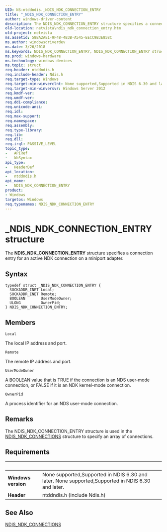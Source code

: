 ```yaml
---
UID: NS:ntddndis._NDIS_NDK_CONNECTION_ENTRY
title: "_NDIS_NDK_CONNECTION_ENTRY"
author: windows-driver-content
description: The NDIS_NDK_CONNECTION_ENTRY structure specifies a connection entry for an active NDK connection on a miniport adapter.
old-location: netvista\ndis_ndk_connection_entry.htm
old-project: netvista
ms.assetid: 58BA2AE1-9F48-4B3B-A545-EECC9B3E858C
ms.author: windowsdriverdev
ms.date: 3/26/2018
ms.keywords: NDIS_NDK_CONNECTION_ENTRY, NDIS_NDK_CONNECTION_ENTRY structure [Network Drivers Starting with Windows Vista], PNDIS_NDK_CONNECTION_ENTRY, PNDIS_NDK_CONNECTION_ENTRY structure pointer [Network Drivers Starting with Windows Vista], _NDIS_NDK_CONNECTION_ENTRY, netvista.ndis_ndk_connection_entry, ntddndis/NDIS_NDK_CONNECTION_ENTRY, ntddndis/PNDIS_NDK_CONNECTION_ENTRY
ms.prod: windows-hardware
ms.technology: windows-devices
ms.topic: struct
req.header: ntddndis.h
req.include-header: Ndis.h
req.target-type: Windows
req.target-min-winverclnt: None supported,Supported in NDIS 6.30 and later.
req.target-min-winversvr: Windows Server 2012
req.kmdf-ver: 
req.umdf-ver: 
req.ddi-compliance: 
req.unicode-ansi: 
req.idl: 
req.max-support: 
req.namespace: 
req.assembly: 
req.type-library: 
req.lib: 
req.dll: 
req.irql: PASSIVE_LEVEL
topic_type:
-	APIRef
-	kbSyntax
api_type:
-	HeaderDef
api_location:
-	ntddndis.h
api_name:
-	NDIS_NDK_CONNECTION_ENTRY
product:
- Windows
targetos: Windows
req.typenames: NDIS_NDK_CONNECTION_ENTRY
---
```


# _NDIS_NDK_CONNECTION_ENTRY structure
The <b>NDIS_NDK_CONNECTION_ENTRY</b> structure specifies a connection entry for an active NDK connection on a miniport adapter.

## Syntax
```
typedef struct _NDIS_NDK_CONNECTION_ENTRY {
  SOCKADDR_INET Local;
  SOCKADDR_INET Remote;
  BOOLEAN       UserModeOwner;
  ULONG         OwnerPid;
} NDIS_NDK_CONNECTION_ENTRY;
```

## Members


`Local`

The local IP address and port.

`Remote`

The remote IP address and port.

`UserModeOwner`

A BOOLEAN value that is TRUE if the connection is an NDS user-mode connection, or FALSE if it is an NDK kernel-mode connection.

`OwnerPid`

A process identifier for an NDS user-mode connection.

## Remarks
The NDIS_NDK_CONNECTION_ENTRY structure is used in the <a href="https://msdn.microsoft.com/library/windows/hardware/hh451561">NDIS_NDK_CONNECTIONS</a> structure to specify an array of connections.

## Requirements
| &nbsp; | &nbsp; |
| ---- |:---- |
| **Windows version** | None supported,Supported in NDIS 6.30 and later. None supported,Supported in NDIS 6.30 and later. |
| **Header** | ntddndis.h (include Ndis.h) |

## See Also

<a href="https://msdn.microsoft.com/library/windows/hardware/hh451561">NDIS_NDK_CONNECTIONS</a>